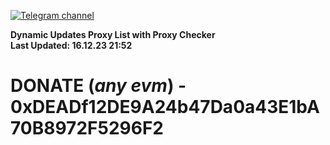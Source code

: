 [![Telegram channel](https://img.shields.io/endpoint?url=https://runkit.io/damiankrawczyk/telegram-badge/branches/master?url=https://t.me/n4z4v0d)](https://t.me/n4z4v0d) 

**Dynamic Updates Proxy List with Proxy Checker**  
**Last Updated: 16.12.23 21:52**

# DONATE (_any evm_) - 0xDEADf12DE9A24b47Da0a43E1bA70B8972F5296F2

